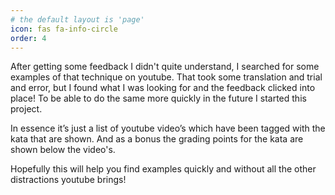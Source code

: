 ```yaml
---
# the default layout is 'page'
icon: fas fa-info-circle
order: 4
---
```

After getting some feedback I didn't quite understand, I searched for some examples of that technique on youtube. That took some translation and trial and error, but I found what I was looking for and the feedback clicked into place! To be able to do the same more quickly in the future I started this project.


In essence it’s just a list of youtube video’s which have been tagged with the kata that are shown. And as a bonus the grading points for the kata are shown below the video's.


Hopefully this will help you find examples quickly and without all the other distractions youtube brings!

